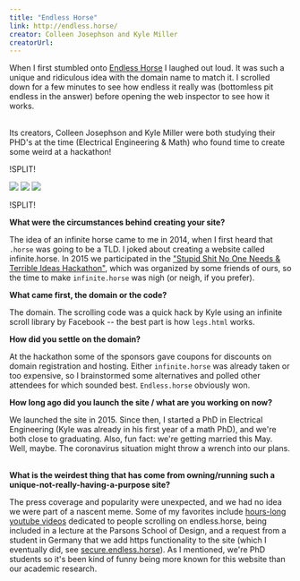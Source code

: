 ```yaml
---
title: "Endless Horse"
link: http://endless.horse/
creator: Colleen Josephson and Kyle Miller
creatorUrl: 
---
```


When I first stumbled onto [Endless Horse](http://endless.horse/) I laughed out loud. It was such a unique and ridiculous idea with the domain name to match it. I scrolled down for a few minutes to see how endless it really was (bottomless pit endless in the answer) before opening the web inspector to see how it works.

&nbsp;  
Its creators, Colleen Josephson and Kyle Miller were both studying their PHD's at the time (Electrical Engineering & Math) who found time to create some weird at a hackathon!

!SPLIT!

<div class="images has-border">
  <img src="/sites/assets/endless-horse.jpg" />
  <img src="/sites/assets/endless-horse-2.jpg" />
  <img src="/sites/assets/endless-horse-3.jpg" />
</div>

!SPLIT!

**What were the circumstances behind creating your site?**

The idea of an infinite horse came to me in 2014, when I first heard that `.horse` was going to be a TLD. I joked about creating a website called infinite.horse. In 2015 we participated in the ["Stupid Shit No One Needs & Terrible Ideas Hackathon"](https://stupidhackathon.github.io/2015.html), which was organized by some friends of ours, so the time to make `infinite.horse` was nigh (or neigh, if you prefer).
&nbsp;  

**What came first, the domain or the code?**

The domain. The scrolling code was a quick hack by Kyle using an infinite scroll library by Facebook -- the best part is how `legs.html` works.
&nbsp;  

**How did you settle on the domain?**

At the hackathon some of the sponsors gave coupons for discounts on domain registration and hosting. Either `infinite.horse` was already taken or too expensive, so I brainstormed some alternatives and polled other attendees for which sounded best. `Endless.horse` obviously won.
&nbsp;  

**How long ago did you launch the site / what are you working on now?**

We launched the site in 2015. Since then, I started a PhD in Electrical Engineering (Kyle was already in his first year of a math PhD), and we're both close to graduating. Also, fun fact: we're getting married this May. Well, maybe. The coronavirus situation might throw a wrench into our plans.
&nbsp;  

**What is the weirdest thing that has come from owning/running such a unique-not-really-having-a-purpose site?**

The press coverage and popularity were unexpected, and we had no idea we were part of a nascent meme. Some of my favorites include [hours-long youtube videos](https://www.youtube.com/watch?v=21fSC2lzwIY) dedicated to people scrolling on endless.horse, being included in a lecture at the Parsons School of Design, and a request from a student in Germany that we add https functionality to the site (which I eventually did, see [secure.endless.horse](https://secure.endless.horse)). As I mentioned, we're PhD students so it's been kind of funny being more known for this website than our academic research.
